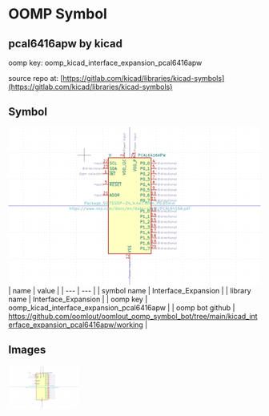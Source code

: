 # OOMP Symbol  
## pcal6416apw  by kicad  
  
oomp key: oomp_kicad_interface_expansion_pcal6416apw  
  
source repo at: [https://gitlab.com/kicad/libraries/kicad-symbols](https://gitlab.com/kicad/libraries/kicad-symbols)  
## Symbol  
  
[![working.png](working_600.png)](working.png)  
| name | value | 
| --- | --- | 
| symbol name | Interface_Expansion | 
| library name | Interface_Expansion | 
| oomp key | oomp_kicad_interface_expansion_pcal6416apw | 
| oomp bot github | https://github.com/oomlout/oomlout_oomp_symbol_bot/tree/main/kicad_interface_expansion_pcal6416apw/working | 
## Images  
  
[![working.png](working_140.png)](working.png)  
